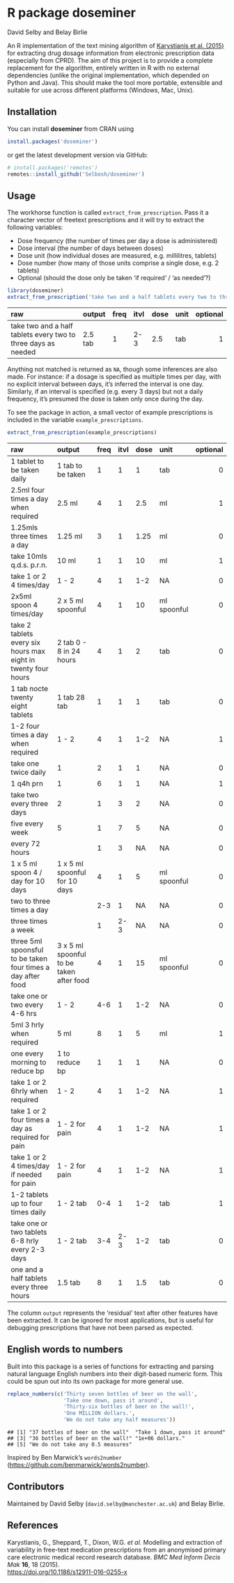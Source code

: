 R package doseminer
================
David Selby and Belay Birlie

<!-- badges: start -->
<!-- badges: end -->

An R implementation of the text mining algorithm of [Karystianis et
al. (2015)](https://doi.org/10.1186/s12911-016-0255-x) for extracting
drug dosage information from electronic prescription data (especially
from CPRD). The aim of this project is to provide a complete replacement
for the algorithm, entirely written in R with no external dependencies
(unlike the original implementation, which depended on Python and Java).
This should make the tool more portable, extensible and suitable for use
across different platforms (Windows, Mac, Unix).

## Installation

You can install **doseminer** from CRAN using

``` r
install.packages('doseminer')
```

or get the latest development version via GitHub:

``` r
# install.packages('remotes')
remotes::install_github('Selbosh/doseminer')
```

## Usage

The workhorse function is called `extract_from_prescription`. Pass it a
character vector of freetext prescriptions and it will try to extract
the following variables:

-   Dose frequency (the number of times per day a dose is administered)
-   Dose interval (the number of days between doses)
-   Dose unit (how individual doses are measured, e.g. millilitres,
    tablets)
-   Dose number (how many of those units comprise a single dose, e.g. 2
    tablets)
-   Optional (should the dose only be taken ‘if required’ / ‘as
    needed’?)

``` r
library(doseminer)
extract_from_prescription('take two and a half tablets every two to three days as needed')
```

<div class="kable-table">

| raw                                                           | output  | freq | itvl | dose | unit | optional |
|:--------------------------------------------------------------|:--------|:-----|:-----|:-----|:-----|---------:|
| take two and a half tablets every two to three days as needed | 2.5 tab | 1    | 2-3  | 2.5  | tab  |        1 |

</div>

Anything not matched is returned as `NA`, though some inferences are
also made. For instance: if a dosage is specified as multiple times per
day, with no explicit interval between days, it’s inferred the interval
is one day. Similarly, if an interval is specified (e.g. every 3 days)
but not a daily frequency, it’s presumed the dose is taken only once
during the day.

To see the package in action, a small vector of example prescriptions is
included in the variable `example_prescriptions`.

``` r
extract_from_prescription(example_prescriptions)
```

<div class="kable-table">

| raw                                                           | output                                   | freq | itvl | dose | unit        | optional |
|:--------------------------------------------------------------|:-----------------------------------------|:-----|:-----|:-----|:------------|---------:|
| 1 tablet to be taken daily                                    | 1 tab to be taken                        | 1    | 1    | 1    | tab         |        0 |
| 2.5ml four times a day when required                          | 2.5 ml                                   | 4    | 1    | 2.5  | ml          |        1 |
| 1.25mls three times a day                                     | 1.25 ml                                  | 3    | 1    | 1.25 | ml          |        0 |
| take 10mls q.d.s. p.r.n.                                      | 10 ml                                    | 1    | 1    | 10   | ml          |        1 |
| take 1 or 2 4 times/day                                       | 1 - 2                                    | 4    | 1    | 1-2  | NA          |        0 |
| 2x5ml spoon 4 times/day                                       | 2 x 5 ml spoonful                        | 4    | 1    | 10   | ml spoonful |        0 |
| take 2 tablets every six hours max eight in twenty four hours | 2 tab 0 - 8 in 24 hours                  | 4    | 1    | 2    | tab         |        0 |
| 1 tab nocte twenty eight tablets                              | 1 tab 28 tab                             | 1    | 1    | 1    | tab         |        0 |
| 1-2 four times a day when required                            | 1 - 2                                    | 4    | 1    | 1-2  | NA          |        1 |
| take one twice daily                                          | 1                                        | 2    | 1    | 1    | NA          |        0 |
| 1 q4h prn                                                     | 1                                        | 6    | 1    | 1    | NA          |        1 |
| take two every three days                                     | 2                                        | 1    | 3    | 2    | NA          |        0 |
| five every week                                               | 5                                        | 1    | 7    | 5    | NA          |        0 |
| every 72 hours                                                |                                          | 1    | 3    | NA   | NA          |        0 |
| 1 x 5 ml spoon 4 / day for 10 days                            | 1 x 5 ml spoonful for 10 days            | 4    | 1    | 5    | ml spoonful |        0 |
| two to three times a day                                      |                                          | 2-3  | 1    | NA   | NA          |        0 |
| three times a week                                            |                                          | 1    | 2-3  | NA   | NA          |        0 |
| three 5ml spoonsful to be taken four times a day after food   | 3 x 5 ml spoonful to be taken after food | 4    | 1    | 15   | ml spoonful |        0 |
| take one or two every 4-6 hrs                                 | 1 - 2                                    | 4-6  | 1    | 1-2  | NA          |        0 |
| 5ml 3 hrly when required                                      | 5 ml                                     | 8    | 1    | 5    | ml          |        1 |
| one every morning to reduce bp                                | 1 to reduce bp                           | 1    | 1    | 1    | NA          |        0 |
| take 1 or 2 6hrly when required                               | 1 - 2                                    | 4    | 1    | 1-2  | NA          |        1 |
| take 1 or 2 four times a day as required for pain             | 1 - 2 for pain                           | 4    | 1    | 1-2  | NA          |        1 |
| take 1 or 2 4 times/day if needed for pain                    | 1 - 2 for pain                           | 4    | 1    | 1-2  | NA          |        1 |
| 1-2 tablets up to four times daily                            | 1 - 2 tab                                | 0-4  | 1    | 1-2  | tab         |        1 |
| take one or two tablets 6-8 hrly every 2-3 days               | 1 - 2 tab                                | 3-4  | 2-3  | 1-2  | tab         |        0 |
| one and a half tablets every three hours                      | 1.5 tab                                  | 8    | 1    | 1.5  | tab         |        0 |

</div>

The column `output` represents the ‘residual’ text after other features
have been extracted. It can be ignored for most applications, but is
useful for debugging prescriptions that have not been parsed as
expected.

## English words to numbers

Built into this package is a series of functions for extracting and
parsing natural language English numbers into their digit-based numeric
form. This could be spun out into its own package for more general use.

``` r
replace_numbers(c('Thirty seven bottles of beer on the wall',
                  'Take one down, pass it around',
                  'Thirty-six bottles of beer on the wall!',
                  'One MILLION dollars.',
                  'We do not take any half measures'))
```

    ## [1] "37 bottles of beer on the wall"  "Take 1 down, pass it around"    
    ## [3] "36 bottles of beer on the wall!" "1e+06 dollars."                 
    ## [5] "We do not take any 0.5 measures"

Inspired by Ben Marwick’s `words2number`
(<https://github.com/benmarwick/words2number>).

## Contributors

Maintained by David Selby (`david.selby@manchester.ac.uk`) and Belay
Birlie.

## References

Karystianis, G., Sheppard, T., Dixon, W.G. *et al.* Modelling and
extraction of variability in free-text medication prescriptions from an
anonymised primary care electronic medical record research database.
*BMC Med Inform Decis Mak* **16**, 18 (2015).  
<https://doi.org/10.1186/s12911-016-0255-x>
